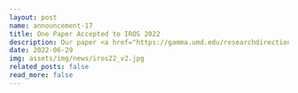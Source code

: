 ```yaml
---
layout: post
name: announcement-17
title: One Paper Accepted to IROS 2022
description: Our paper <a href="https://gamma.umd.edu/researchdirections/autonomousdriving/eirl/">Inverse Reinforcement Learning with Hybrid-weight Trust-region Optimization and Curriculum Learning for Autonomous Maneuvering</a> has been accepted to IEEE/RSJ IROS, a top-tier robotics conference. Congratulations to all the authors!
date: 2022-06-29
img: assets/img/news/iros22_v2.jpg 
related_posts: false
read_more: false 
---
```

